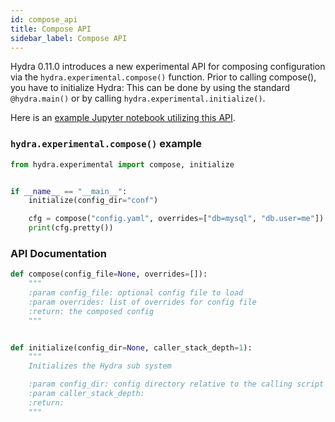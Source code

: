 ```yaml
---
id: compose_api
title: Compose API
sidebar_label: Compose API
---
```


Hydra 0.11.0 introduces a new experimental API for composing configuration via the `hydra.experimental.compose()` function.
Prior to calling compose(), you have to initialize Hydra: This can be done by using the standard `@hydra.main()` or by calling `hydra.experimental.initialize()`.

Here is an [example Jupyter notebook utilizing this API](https://github.com/facebookresearch/hydra/tree/master/examples/notebook).

### `hydra.experimental.compose()` example
```python
from hydra.experimental import compose, initialize


if __name__ == "__main__":
    initialize(config_dir="conf")

    cfg = compose("config.yaml", overrides=["db=mysql", "db.user=me"])
    print(cfg.pretty())
```
### API Documentation
```python
def compose(config_file=None, overrides=[]):
    """
    :param config_file: optional config file to load
    :param overrides: list of overrides for config file
    :return: the composed config
    """


def initialize(config_dir=None, caller_stack_depth=1):
    """
    Initializes the Hydra sub system

    :param config_dir: config directory relative to the calling script
    :param caller_stack_depth:
    :return:
    """
```

